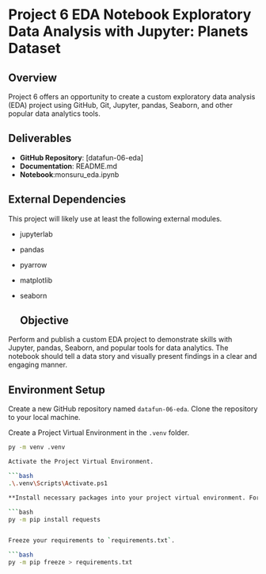 # Project 6 EDA Notebook Exploratory Data Analysis with Jupyter: Planets Dataset

## Overview

Project 6 offers an opportunity to create a custom exploratory data analysis (EDA) project using GitHub, Git, Jupyter, pandas, Seaborn, and other popular data analytics tools.

## Deliverables

- **GitHub Repository**: [datafun-06-eda]
- **Documentation**: README.md
- **Notebook**:monsuru_eda.ipynb

## External Dependencies

This project will likely use at least the following external modules.

- jupyterlab
- pandas
- pyarrow
- matplotlib
- seaborn

  ## Objective

Perform and publish a custom EDA project to demonstrate skills with Jupyter, pandas, Seaborn, and popular tools for data analytics. The notebook should tell a data story and visually present findings in a clear and engaging manner.



## Environment Setup

 Create a new GitHub repository named `datafun-06-eda`.
 Clone the repository to your local machine.

Create a Project Virtual Environment in the `.venv` folder.

```bash
py -m venv .venv

Activate the Project Virtual Environment.

```bash
.\.venv\Scripts\Activate.ps1

**Install necessary packages into your project virtual environment. For example:**

```bash
py -m pip install requests


Freeze your requirements to `requirements.txt`.

```bash
py -m pip freeze > requirements.txt


